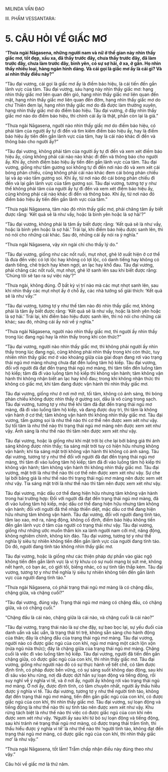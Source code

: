 MILINDA VẤN ĐẠO

III. PHẨM VESSANTARA:

# 5. CÂU HỎI VỀ GIẤC MƠ

“**Thưa ngài Nāgasena, những người nam và nữ ở thế gian này nhìn thấy giấc mơ, tốt đẹp, xấu xa, đã thấy trước đây, chưa thấy trước đây, đã làm trước đây, chưa làm trước đây, bình yên, có sự sợ hãi, ở xa, ở gần. Họ nhìn thấy nhiều loại, hàng ngàn hình dáng. Và cái gọi là giấc mơ ấy là cái gì? Và ai nhìn thấy điều này?”**

“Tâu đại vương, cái gọi là giấc mơ ấy là điềm báo hiệu, là cái tiến đến gần lãnh vực của tâm. Tâu đại vương, sáu hạng này nhìn thấy giấc mơ: hạng nhìn thấy giấc mơ liên quan đến gió, hạng nhìn thấy giấc mơ liên quan đến mật, hạng nhìn thấy giấc mơ liên quan đến đờm, hạng nhìn thấy giấc mơ do chư Thiên đem lại, hạng nhìn thấy giấc mơ do đã được làm thường xuyên, hạng nhìn thấy giấc mơ do điềm báo hiệu. Tâu đại vương, ở đây nhìn thấy giấc mơ nào do điềm báo hiệu, thì chính cái ấy là thật, phần còn lại là giả.”

“Thưa ngài Nāgasena, người nào nhìn thấy giấc mơ do điềm báo hiệu, có phải tâm của người ấy tự đi đến và tìm kiếm điềm báo hiệu ấy, hay là điềm báo hiệu ấy tiến đến gần lãnh vực của tâm, hay là cái nào khác đi đến và thông báo cho người ấy?”

“Tâu đại vương, không phải tâm của người ấy tự đi đến và xem xét điềm báo hiệu ấy, cũng không phải cái nào nào khác đi đến và thông báo cho người ấy. Khi ấy, chính điềm báo hiệu ấy tiến đến gần lãnh vực của tâm. Tâu đại vương, giống như tấm gương soi không tự đi đến nơi nào đó và xem xét cái bóng phản chiếu, cũng không phải cái nào khác đem cái bóng phản chiếu lại và áp vào tấm gương soi. Khi ấy, từ nơi nào đó cái bóng phản chiếu đi đến và lại gần lãnh vực của tấm gương soi. Tâu đại vương, tương tợ y như thế không phải tâm của người ấy tự đi đến và xem xét điềm báo hiệu ấy, cũng không phải cái nào khác đi đến và thông báo. Khi ấy, từ nơi nào đó điềm báo hiệu ấy tiến đến gần lãnh vực của tâm.”

“Thưa ngài Nāgasena, tâm nào đó nhìn thấy giấc mơ, phải chăng tâm ấy biết được rằng: ‘Kết quả sẽ là như vầy, hoặc là bình yên hoặc là sợ hãi’?”

“Tâu đại vương, không phải là tâm ấy biết được rằng: ‘Kết quả sẽ là như vầy, hoặc là bình yên hoặc là sợ hãi.’ Trái lại, khi điềm báo hiệu được sanh lên, thì nó nói cho những cái khác. Sau đó, những cái ấy nói ra ý nghĩa.”

“Thưa ngài Nāgasena, vậy xin ngài chỉ cho thấy lý do.”

“Tâu đại vương, giống như các nốt ruồi, mụt nhọt, ghẻ lở xuất hiện ở cơ thể là đưa đến việc có lợi lộc hay không có lợi lộc, có danh tiếng hay không có danh tiếng, chê trách hay khen ngợi, an lạc hay khổ đau. Tâu đại vương, phải chăng các nốt ruồi, mụt nhọt, ghẻ lở sanh lên sau khi biết được rằng: ‘Chúng tôi sẽ tạo ra sự việc này’?”

“Thưa ngài, không đúng. Ở bất kỳ vị trí nào mà các mụt nhọt sanh lên, sau khi nhìn thấy các mụt nhọt ấy ở chỗ ấy, các nhà tướng số giải thích: ‘Kết quả sẽ là như vầy.’”

“Tâu đại vương, tương tợ y như thế tâm nào đó nhìn thấy giấc mơ, không phải là tâm ấy biết được rằng: ‘Kết quả sẽ là như vầy, hoặc là bình yên hoặc là sợ hãi.’ Trái lại, khi điềm báo hiệu được sanh lên, thì nó nói cho những cái khác; sau đó, những cái ấy nói về ý nghĩa.”

“Thưa ngài Nāgasena, người nào nhìn thấy giấc mơ, thì người ấy nhìn thấy trong lúc đang ngủ hay là nhìn thấy trong khi còn thức?”

“Tâu đại vương, người nào nhìn thấy giấc mơ, thì không phải người ấy nhìn thấy trong lúc đang ngủ, cũng không phải nhìn thấy trong khi còn thức, tuy nhiên nhìn thấy giấc mơ ở vào khoảng giữa của giai đoạn đang rơi vào trạng thái ngủ mơ màng nhưng chưa đạt đến luồng tâm hộ kiếp. Tâu đại vương, đối với người đã đạt đến trạng thái ngủ mơ màng, thì tâm tiến đến luồng tâm hộ kiếp; tâm đã đi vào luồng tâm hộ kiếp thì không vận hành; tâm không vận hành thì không nhận biết an lạc hay khổ đau; trong khi không nhận thức thì không có giấc mơ, khi tâm đang được vận hành thì nhìn thấy giấc mơ.

Tâu đại vương, giống như ở nơi mờ mịt, tối tăm, không có ánh sáng, thì bóng phản chiếu không được nhìn thấy ở gương soi, dầu là vô cùng trong sạch. Tâu đại vương, tương tợ y như thế khi tâm đã đạt đến trạng thái ngủ mơ màng, đã đi vào luồng tâm hộ kiếp, và đang được duy trì, thì tâm là không vận hành ở cơ thể; tâm không vận hành thì không nhìn thấy giấc mơ. Tâu đại vương, tấm gương soi là như thế nào thì cơ thể nên được xem xét như vậy. Sự tối tăm là như thế nào thì trạng thái ngủ mơ màng nên được xem xét như vậy. Ánh sáng là như thế nào thì tâm nên được xem xét như vậy.

Tâu đại vương, hoặc là giống như khi mặt trời bị che lại bởi băng giá thì ánh sáng không được nhìn thấy; tia sáng mặt trời tuy có hiện hữu nhưng không vận hành; khi tia sáng mặt trời không vận hành thì không có ánh sáng. Tâu đại vương, tương tợ y như thế đối với người đã đạt đến trạng thái ngủ mơ màng, thì tâm đi vào luồng tâm hộ kiếp; tâm đã đi vào luồng tâm hộ kiếp thì không vận hành; tâm không vận hành thì không nhìn thấy giấc mơ. Tâu đại vương, mặt trời là như thế nào thì cơ thể nên được xem xét như vậy. Sự che lại bởi băng giá là như thế nào thì trạng thái ngủ mơ màng nên được xem xét như vậy. Tia sáng mặt trời là như thế nào thì tâm nên được xem xét như vậy.

Tâu đại vương, mặc dầu cơ thể đang hiện hữu nhưng tâm không vận hành trong hai trường hợp: Đối với người đã đạt đến trạng thái ngủ mơ màng, đã đi vào luồng tâm hộ kiếp, mặc dầu cơ thể đang hiện hữu nhưng tâm không vận hành; đối với người đã thể nhập thiền diệt, mặc dầu cơ thể đang hiện hữu nhưng tâm không vận hành. Tâu đại vương, đối với người đang tỉnh táo, tâm lao xao, mở ra, năng động, không cố định, điềm báo hiệu không tiến đến gần lãnh vực ở tâm của người có trạng thái như vậy. Tâu đại vương, giống như những ước muốn thầm kín xa lánh người nam cởi mở, năng động, không nghiêm chỉnh, không kín đáo. Tâu đại vương, tương tợ y như thế nghĩa lý siêu tự nhiên không tiến đến gần lãnh vực của người đang tỉnh táo. Do đó, người đang tỉnh táo không nhìn thấy giấc mơ.

Tâu đại vương, hoặc là giống như các thiện pháp dự phần vào giác ngộ không tiến đến gần lãnh vực là vị tỳ khưu có sự nuôi mạng bị sứt mẻ, không nết hạnh, có bạn ác, có giới tồi, biếng nhác, có sự tinh tấn thấp kém. Tâu đại vương, tương tợ y như thế nghĩa lý siêu tự nhiên không tiến đến gần lãnh vực của người đang tỉnh táo.”

“Thưa ngài Nāgasena, có phải trạng thái ngủ mơ màng là có chặng đầu, chặng giữa, và chặng cuối?”

“Tâu đại vương, đúng vậy. Trạng thái ngủ mơ màng có chặng đầu, có chặng giữa, và có chặng cuối.”

“Chặng đầu là cái nào, chặng giữa là cái nào, và chặng cuối là cái nào?”

“Tâu đại vương, trạng thái nào là sự che đậy, sự bao bọc lại, sự yếu đuối của danh uẩn và sắc uẩn, là trạng thái trì trệ, không sẵn sàng cho hành động của thân; đây là chặng đầu của trạng thái ngủ mơ màng. Tâu đại vương, người nào có được giấc ngủ của con khỉ, ngủ mơ màng một cách lộn xộn (nửa ngủ nửa thức); đây là chặng giữa của trạng thái ngủ mơ màng. Chặng cuối là việc đi vào luồng tâm hộ kiếp. Tâu đại vương, người đã tiến đến gần chặng giữa, có được giấc ngủ của con khỉ, thì nhìn thấy giấc mơ. Tâu đại vương, giống như người nào đó có sự thực hành về tiết chế, có tâm được định tĩnh, có pháp được bền vững, có sự sáng suốt không dao động, sau khi đi sâu vào khu rừng, nơi đã được dứt hẳn sự loạn động và tiếng động, rồi suy nghĩ về ý nghĩa vi tế, và ở nơi ấy, người ấy không rơi vào trạng thái ngủ mơ màng. Ở nơi ấy, được định tĩnh, có tâm chuyên nhất, người ấy thấu hiểu được ý nghĩa vi tế. Tâu đại vương, tương tợ y như thế người tỉnh táo, không đạt đến trạng thái ngủ mơ màng, tiến đến gần giấc ngủ của con khỉ, có được giấc ngủ của con khỉ, thì nhìn thấy giấc mơ. Tâu đại vương, sự loạn động và tiếng động là như thế nào thì sự tỉnh táo nên được xem xét như vậy. Khu rừng tách biệt là như thế nào thì việc có được giấc ngủ của con khỉ nên được xem xét như vậy. ‘Người ấy sau khi từ bỏ sự loạn động và tiếng động, sau khi tránh né trạng thái ngủ mơ màng, có được trạng thái trầm tĩnh, thì thấu hiểu được ý nghĩa vi tế’ là như thế nào thì ‘người tỉnh táo, không đạt đến trạng thái ngủ mơ màng, có được giấc ngủ của con khỉ, thì nhìn thấy giấc mơ’ là như vậy.”

“Thưa ngài Nāgasena, tốt lắm! Trẫm chấp nhận điều này đúng theo như vậy.”

Câu hỏi về giấc mơ là thứ năm.
